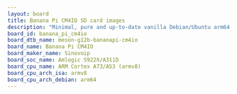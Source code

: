 ```yaml
---
layout: board
title: Banana Pi CM4IO SD card images
description: "Minimal, pure and up-to-date vanilla Debian/Ubuntu arm64 SD card images for Banana Pi CM4IO by Sinovoip, SoC: Amlogic S922X/A311D, CPU ISA: armv8"
board_id: banana_pi_cm4io
board_dtb_name: meson-g12b-bananapi-cm4io
board_name: Banana Pi CM4IO
board_maker_name: Sinovoip
board_soc_name: Amlogic S922X/A311D
board_cpu_name: ARM Cortex A73/A53 (armv8)
board_cpu_arch_isa: armv8
board_cpu_arch_debian: arm64
---
```

